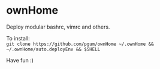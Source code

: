 # ownHome
Deploy modular bashrc, vimrc and others.  
  
  
To install:  
`git clone https://github.com/pgum/ownHome ~/.ownHome && ~/.ownHome/auto.deployEnv && $SHELL`  
  
  
Have fun :)
